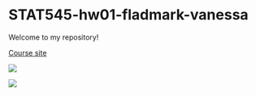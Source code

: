 # STAT545-hw01-fladmark-vanessa

Welcome to my repository!

[Course site](http://stat545.com)

![](https://i.redd.it/djnbiita4pmz.jpg)


![](https://media.giphy.com/media/bNBAQpqb4MSnS/giphy.gif)
